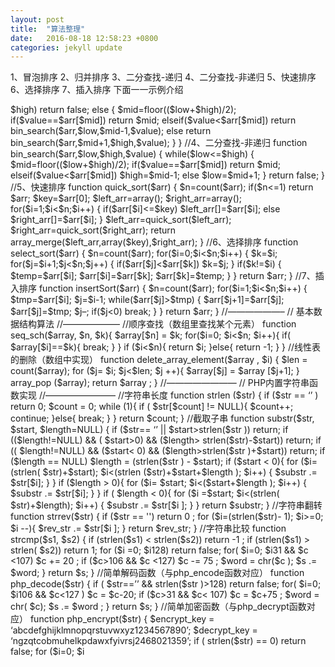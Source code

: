 ```yaml
---
layout: post
title:  "算法整理"
date:   2016-08-18 12:58:23 +0800
categories: jekyll update
---
```


1、冒泡排序
2、归并排序
3、二分查找-递归
4、二分查找-非递归
5、快速排序
6、选择排序
7、插入排序
下面一一示例介绍
<?

//1、冒泡排序
function bubble_sort($arr) {
$n=count($arr);
for($i=0;$i<$n-1;$i++){
for($j=$i+1;$j<$n;$j++) {
if($arr[$j]<$arr[$i]) {
$temp=$arr[$i];
$arr[$i]=$arr[$j];
$arr[$j]=$temp;
}
}
}
return $arr;
}

//2、归并排序
function Merge(&$arr, $left, $mid, $right) {
$i = $left;
$j = $mid + 1;
$k = 0;
$temp = array();
while ($i <= $mid && $j <= $right)
{
if ($arr[$i] <= $arr[$j])
$temp[$k++] = $arr[$i++];
else
$temp[$k++] = $arr[$j++];
}
while ($i <= $mid)
$temp[$k++] = $arr[$i++];
while ($j <= $right)
$temp[$k++] = $arr[$j++];
for ($i = $left, $j = 0; $i <= $right; $i++, $j++)
$arr[$i] = $temp[$j];
}

function MergeSort(&$arr, $left, $right)
{
if ($left < $right)
{
$mid = floor(($left + $right) / 2);
MergeSort($arr, $left, $mid);
MergeSort($arr, $mid + 1, $right);
Merge($arr, $left, $mid, $right);
}
}

//3、二分查找-递归 function bin_search($arr,$low,$high,$value) { if($low>$high) return false; else { $mid=floor(($low+$high)/2); if($value==$arr[$mid]) return $mid; elseif($value<$arr[$mid]) return bin_search($arr,$low,$mid-1,$value); else return bin_search($arr,$mid+1,$high,$value); } }

//4、二分查找-非递归 function bin_search($arr,$low,$high,$value) { while($low<=$high) { $mid=floor(($low+$high)/2); if($value==$arr[$mid]) return $mid; elseif($value<$arr[$mid]) $high=$mid-1; else $low=$mid+1; } return false; }

//5、快速排序 function quick_sort($arr) { $n=count($arr); if($n<=1) return $arr; $key=$arr[0]; $left_arr=array(); $right_arr=array(); for($i=1;$i<$n;$i++) { if($arr[$i]<=$key) $left_arr[]=$arr[$i]; else $right_arr[]=$arr[$i]; } $left_arr=quick_sort($left_arr); $right_arr=quick_sort($right_arr); return array_merge($left_arr,array($key),$right_arr); }

//6、选择排序 function select_sort($arr) { $n=count($arr); for($i=0;$i<$n;$i++) { $k=$i; for($j=$i+1;$j<$n;$j++) { if($arr[$j]<$arr[$k]) $k=$j; } if($k!=$i) { $temp=$arr[$i]; $arr[$i]=$arr[$k]; $arr[$k]=$temp; } } return $arr; }

//7、插入排序 function insertSort($arr) { $n=count($arr); for($i=1;$i<$n;$i++) { $tmp=$arr[$i]; $j=$i-1; while($arr[$j]>$tmp) { $arr[$j+1]=$arr[$j]; $arr[$j]=$tmp; $j–; if($j<0) break; } } return $arr; }

//——————– // 基本数据结构算法 //——————– //顺序查找（数组里查找某个元素） function seq_sch($array, $n, $k){
$array[$n] = $k;
for($i=0; $i<$n; $i++){
if( $array[$i]==$k){
break;
}
}
if ($i<$n){
return $i;
}else{
return -1;
}
}
//线性表的删除（数组中实现） function delete_array_element($array , $i) { $len = count($array);
for ($j= $i; $j<$len; $j ++){ $array[$j] = $array [$j+1]; } array_pop ($array); return $array ; }
//———————— // PHP内置字符串函数实现 //———————— //字符串长度 function strlen ($str) { if ($str == ‘’ ) return 0; $count = 0; while (1){ if ( $str[$count] != NULL){ $count++; continue; }else{ break; } } return $count; } //截取子串 function substr($str, $start, $length=NULL) { if ($str== ‘’ || $start>strlen($str )) return; if (($length!=NULL) && ( $start>0) && ($length> strlen($str)-$start)) return; if (( $length!=NULL) && ($start< 0) && ($length>strlen($str )+$start)) return; if ($length == NULL) $length = (strlen($str ) - $start);

    if ($start <  0){ 
            for ($i=(strlen( $str)+$start); $i<(strlen ($str)+$start+$length ); $i++) { 
                    $substr .=  $str[$i]; 
            } 
    } 
    if ($length  > 0){ 
            for ($i= $start; $i<($start+$length ); $i++) { 
                    $substr  .= $str[$i]; 
            } 
    } 
    if ( $length < 0){ 
            for ($i =$start; $i<(strlen( $str)+$length); $i++) { 
                    $substr .= $str[$i ]; 
            } 
    } 
    return $substr;  }  //字符串翻转  function strrev($str)  { 
    if ($str == '') return 0 ; 
    for ($i=(strlen($str)- 1); $i>=0; $i --){ 
            $rev_str .= $str[$i ]; 
    } 
    return $rev_str;  } 

//字符串比较 function strcmp($s1, $s2) { if (strlen($s1) < strlen($s2)) return -1 ; if (strlen($s1) > strlen( $s2)) return 1; for ($i =0; $i<strlen($s1 ); $i++){ if ($s1[ $i] == $s2[$i]){ continue; }else{ return false; } } return 0; }

//查找字符串 function strstr($str, $substr) { $m = strlen($str); $n = strlen($substr ); if ($m < $n) return false ; for ($i=0; $i <=($m-$n+1); $i ++){ $sub = substr( $str, $i, $n); if ( strcmp($sub, $substr) == 0) return $i; } return false ; } //字符串替换 function str_replace($substr , $newsubstr, $str) { $m = strlen($str); $n = strlen($substr ); $x = strlen($newsubstr ); if (strchr($str, $substr ) == false) return false; for ( $i=0; $i<=($m- $n+1); $i++){ $i = strchr($str, $substr); $str = str_delete ($str, $i, $n); $str = str_insert($str, $i, $newstr); } return $str ; }

//——————– // 自实现字符串处理函数 //——————– //插入一段字符串 function str_insert($str, $i , $substr) { for($j=0 ; $j<$i; $j ++){ $startstr .= $str[$j ]; } for ($j=$i; $j <strlen($str); $j ++){ $laststr .= $str[$j ]; } $str = ($startstr . $substr . $laststr); return $str ; } //删除一段字符串 function str_delete($str , $i, $j) { for ( $c=0; $c<$i; $c++){ $startstr .= $str [$c]; } for ($c=( $i+$j); $c<strlen ($str); $c++){ $laststr .= $str[$c]; } $str = ($startstr . $laststr ); return $str; } //复制字符串 function strcpy($s1, $s2 ) { if (strlen($s1)==NULL || !isset( $s2)) return; for ($i=0 ; $i<strlen($s1); $i++){ $s2[] = $s1 [$i]; } return $s2; } //连接字符串 function strcat($s1 , $s2) { if (!isset($s1) || !isset( $s2)) return; $newstr = $s1 ; for($i=0; $i <count($s); $i ++){ $newstr .= $st[$i ]; } return $newsstr; } //简单编码函数（与php_decode函数对应） function php_encode($str) { if ( $str==’’ && strlen( $str)>128) return false; for( $i=0; $i<strlen ($str); $i++){ $c = ord($str[$i ]); if ($c>31 && $c <107) $c += 20 ; if ($c>106 && $c <127) $c -= 75 ; $word = chr($c ); $s .= $word; }
return $s;
} //简单解码函数（与php_encode函数对应） function php_decode($str) { if ( $str==’’ && strlen($str )>128) return false; for( $i=0; $i<strlen ($str); $i++){ $c = ord($word); if ( $c>106 && $c<127 ) $c = $c-20; if ($c>31 && $c< 107) $c = $c+75 ; $word = chr( $c); $s .= $word ; }
return $s;
} //简单加密函数（与php_decrypt函数对应） function php_encrypt($str) { $encrypt_key = ‘abcdefghijklmnopqrstuvwxyz1234567890’; $decrypt_key = ‘ngzqtcobmuhelkpdawxfyivrsj2468021359’; if ( strlen($str) == 0) return false; for ($i=0; $i<strlen($str); $i ++){ for ($j=0; $j <strlen($encrypt_key); $j ++){ if ($str[$i] == $encrypt_key [$j]){ $enstr .= $decrypt_key[$j]; break; } } } return $enstr; } //简单解密函数（与php_encrypt函数对应） function php_decrypt($str) { $encrypt_key = ‘abcdefghijklmnopqrstuvwxyz1234567890’; $decrypt_key = ‘ngzqtcobmuhelkpdawxfyivrsj2468021359’; if ( strlen($str) == 0) return false; for ($i=0; $i<strlen($str); $i ++){ for ($j=0; $j <strlen($decrypt_key); $j ++){ if ($str[$i] == $decrypt_key [$j]){ $enstr .= $encrypt_key[$j]; break; } } } return $enstr; } ?>







[jekyll-docs]: http://jekyllrb.com/docs/home
[jekyll-gh]:   https://github.com/jekyll/jekyll
[jekyll-talk]: https://talk.jekyllrb.com/

